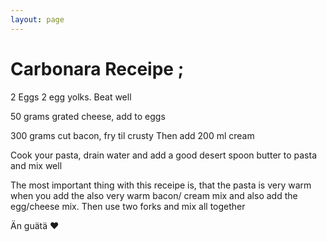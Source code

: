 ```yaml
---
layout: page
---
```


# Carbonara Receipe ;

2 Eggs
2 egg yolks.        Beat well

50 grams grated cheese, add to eggs


300 grams cut bacon, fry til crusty
Then add 200 ml cream

Cook your pasta, drain water and add  a good desert spoon butter to pasta and mix well

The most important thing with this receipe is, that the pasta is very warm when you add the also very warm bacon/ cream mix and also add the egg/cheese mix. Then use two forks and mix all together

Än guätä ❤️

